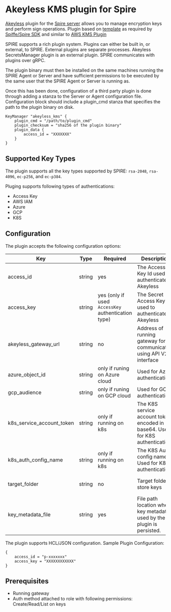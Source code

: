 # Akeyless KMS plugin for Spire

[Akeyless](https://www.akeyless.io/) plugin for the [Spire server](https://github.com/spiffe/spire) allows you to manage encryption keys and perform sign operations. Plugin based on [template](https://github.com/spiffe/spire-plugin-sdk/blob/main/templates/server/keymanager) as required by [Spiffe/Spire SDK](https://github.com/spiffe/spire-plugin-sdk#spire-plugin-sdk) and similar to [AWS KMS Plugin](https://github.com/spiffe/spire/tree/main/pkg/server/plugin/keymanager/awskms)


SPIRE supports a rich plugin system. Plugins can either be built in, or external, to SPIRE. External plugins are separate processes. Akeyless SecretsManager plugin is an external plugin. SPIRE communicates with plugins over gRPC.

The plugin binary must then be installed on the same machines running the SPIRE Agent or Server and have sufficient permissions to be executed by the same user that the SPIRE Agent or Server is running as.

Once this has been done, configuration of a third party plugin is done through adding a stanza to the Server or Agent configuration file. Configuration block should include a plugin_cmd stanza that specifies the path to the plugin binary on disk.

```
KeyManager "akeyless_kms" {
	plugin_cmd = "/path/to/plugin_cmd"
	plugin_checksum = "sha256 of the plugin binary"
	plugin_data {
		access_id = "XXXXXXX"
	}
}
```

## Supported Key Types

The plugin supports all the key types supported by SPIRE: `rsa-2048`, `rsa-4096`, `ec-p256`, and `ec-p384`.


Pluging supports following types of authentications:
* Access Key
* AWS IAM
* Azure
* GCP
* K8S

## Configuration
The plugin accepts the following configuration options:

| Key               | Type   | Required                              | Description                                                                   | Default                                                 |
|-------------------|--------|---------------------------------------|-------------------------------------------------------------------------------|---------------------------------------------------------|
| access_id     | string | yes | The Access Key Id used to authenticate to Akeyless                                 | Value of the `AKEYLESS_ACCESS_ID` environment variable     |
| access_key | string | yes (only if used `AccessKey` authentication type) | The Secret Access Key used to authenticate to Akeyless                             | Value of the `AKEYLESS_ACCESS_KEY` or `CREDENTIALS` environment variables |
| akeyless_gateway_url | string | no                                   | Address of running gateway for communicating using API V2 interface | Value of `AKEYLESS_GATEWAY_URL` environment variable or `http://localhost:8080/v2` if not provided                                                      |
| azure_object_id            | string | only if runing on Azure cloud                                   | Used for Azure authentication                                      |   Value of `AKEYLESS_AZURE_OBJECT_ID` environment variable                                                       |
| gcp_audience   | string | only if runing on GCP cloud                                    | Used for GCP authentication                    | Value of `AKEYLESS_GCP_AUDIENCE` environment variable                                                      |
| k8s_service_account_token   | string | only if running on k8s   | The K8S service account token encoded in base64. Used for K8S authentication                    | Value of `AKEYLESS_K8S_SERVICE_ACCOUNT_TOKEN` environment variable                                                      |
| k8s_auth_config_name   | string | only if running on k8s                               | The K8S Auth config name. Used for K8S authentication                    | Value of `AKEYLESS_K8S_AUTH_CONFIG_NAME` environment variable                                                      |
| target_folder   | string | no                                    | Target folder to store keys                     | Value of `AKEYLESS_TARGET_FOLDER` environment variable or '/' if not provided                                                     |
| key_metadata_file   | string | yes                                    | File path location where key metadata used by the plugin is persisted.                     |                                                      |

The plugin supports HCL/JSON configuration. Sample Plugin Configuration:
```hcl
{        
    access_id = "p-xxxxxxx"
    access_key = "XXXXXXXXXXXX"    
}
```



## Prerequisites

* Running gateway
* Auth method attached to role with following permissions: Create/Read/List on keys
